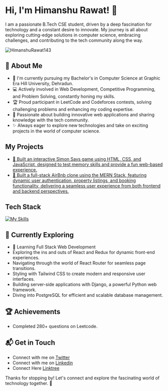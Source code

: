 # Hi, I'm Himanshu Rawat! 👋

I am a passionate B.Tech CSE student, driven by a deep fascination for technology and a constant desire to innovate. My journey is all about exploring cutting-edge solutions in computer science, embracing challenges, and contributing to the tech community along the way.

![HimanshuRawat143](https://github-readme-stats.vercel.app/api?username=HimanshuRawat143&theme=vue-dark&show_icons=true&hide_border=true&count_private=true)

## 🚀 About Me

- 🔭 I'm currently pursuing my Bachelor's in Computer Science at Graphic Era Hill University, Dehradun.
- 💻 Actively involved in Web Development, Competitive Programming, and Problem Solving, constantly honing my skills.
- 🏆 Proud participant in LeetCode and Codeforces contests, solving challenging problems and enhancing my coding expertise.
- 🚀 Passionate about building innovative web applications and sharing knowledge with the tech community.
- ✨ Always eager to explore new technologies and take on exciting projects in the world of computer science.

## My Projects
- [🚀 Built an interactive Simon Says game using HTML, CSS, and JavaScript, designed to test memory skills and provide a fun web-based experience.](https://simon-says-game-himanshu.vercel.app/)
- [🚀 Built a full-stack AirBnb clone using the MERN Stack, featuring dynamic user authentication, property listings, and booking functionality, delivering a seamless user experience from both frontend and backend perspectives.](https://wanderlust-hr.onrender.com/)


## Tech Stack
[![My Skills](https://skillicons.dev/icons?i=js,html,css,nodejs,react,mongodb,mysql,express,git,github,c,cpp,python,kali,postman)](https://skillicons.dev)

## 🌱 Currently Exploring

  - 🚀 Learning Full Stack Web Development
  - Exploring the ins and outs of React and Redux for dynamic front-end experiences.
  - Navigating through the world of React Router for seamless page transitions.
  - Styling with Tailwind CSS to create modern and responsive user interfaces.
  - Building server-side applications with Django, a powerful Python web framework.
  - Diving into PostgreSQL for efficient and scalable database management.

 ## 🏆 Achievements

- Completed 280+ questions on Leetcode.


## 📬 Get in Touch

- Connect with me on [Twitter](https://twitter.com/introvertedbot)
- Connect with me on [Linkedin](https://www.linkedin.com/in/himanshurawat12/)
- Connect Here [Linktree](https://linktr.ee/Himanshu_Rawat_)

Thanks for stopping by! Let's connect and explore the fascinating world of technology together. 🚀

<!--

Here are some ideas to get you started:

- 🔭 I’m currently working on ...
- 🌱 I’m currently learning ...
- 👯 I’m looking to collaborate on ...
- 🤔 I’m looking for help with ...
- 💬 Ask me about ...
- 📫 How to reach me: ...
- 😄 Pronouns: ...
- ⚡ Fun fact: ...
-->
